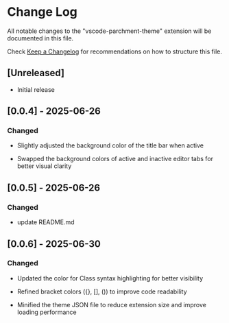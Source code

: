 # Change Log

All notable changes to the "vscode-parchment-theme" extension will be documented in this file.

Check [Keep a Changelog](http://keepachangelog.com/) for recommendations on how to structure this file.

## [Unreleased]

- Initial release

## [0.0.4] - 2025-06-26

### Changed

- Slightly adjusted the background color of the title bar when active

- Swapped the background colors of active and inactive editor tabs for better visual clarity

## [0.0.5] - 2025-06-26

### Changed

- update README.md

## [0.0.6] - 2025-06-30

### Changed

- Updated the color for Class syntax highlighting for better visibility

- Refined bracket colors ({}, [], ()) to improve code readability

- Minified the theme JSON file to reduce extension size and improve loading performance
